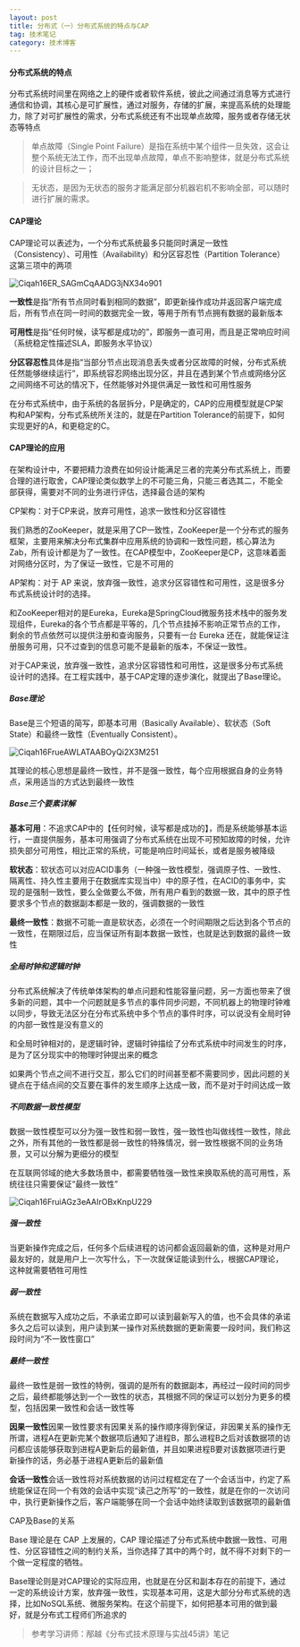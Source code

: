 ```yaml
---
layout: post
title: 分布式（一）分布式系统的特点与CAP
tag: 技术笔记
category: 技术博客
---
```

#### 分布式系统的特点

分布式系统时间里在网络之上的硬件或者软件系统，彼此之间通过消息等方式进行通信和协调，其核心是可扩展性，通过对服务，存储的扩展，来提高系统的处理能力，除了对可扩展性的需求，分布式系统还有不出现单点故障，服务或者存储无状态等特点

> 单点故障（Single Point Failure）是指在系统中某个组件一旦失效，这会让整个系统无法工作，而不出现单点故障，单点不影响整体，就是分布式系统的设计目标之一；
>

> 无状态，是因为无状态的服务才能满足部分机器宕机不影响全部，可以随时进行扩展的需求。

#### CAP理论

CAP理论可以表述为，一个分布式系统最多只能同时满足一致性（Consistency）、可用性（Availability）和分区容忍性（Partition Tolerance） 这第三项中的两项

![Ciqah16ER_SAGmCqAADG3jNX34o901](\image\2020-04-03\Ciqah16ER_SAGmCqAADG3jNX34o901.png)

**一致性**是指“所有节点同时看到相同的数据”，即更新操作成功并返回客户端完成后，所有节点在同一时间的数据完全一致，等用于所有节点拥有数据的最新版本

**可用性**是指“任何时候，读写都是成功的”，即服务一直可用，而且是正常响应时间（系统稳定性描述SLA，即服务水平协议）

**分区容忍性**具体是指“当部分节点出现消息丢失或者分区故障的时候，分布式系统任然能够继续运行”，即系统容忍网络出现分区，并且在遇到某个节点或网络分区之间网络不可达的情况下，任然能够对外提供满足一致性和可用性服务

在分布式系统中，由于系统的各层拆分，P是确定的，CAP的应用模型就是CP架构和AP架构，分布式系统所关注的，就是在Partition Tolerance的前提下，如何实现更好的A，和更稳定的C。

#### CAP理论的应用

在架构设计中，不要把精力浪费在如何设计能满足三者的完美分布式系统上，而要合理的进行取舍，CAP理论类似数学上的不可能三角，只能三者选其二，不能全部获得，需要对不同的业务进行评估，选择最合适的架构

CP架构：对于CP来说，放弃可用性，追求一致性和分区容错性

我们熟悉的ZooKeeper，就是采用了CP一致性，ZooKeeper是一个分布式的服务框架，主要用来解决分布式集群中应用系统的协调和一致性问题，核心算法为Zab，所有设计都是为了一致性。在CAP模型中，ZooKeeper是CP，这意味着面对网络分区时，为了保证一致性，它是不可用的

AP架构：对于 AP 来说，放弃强一致性，追求分区容错性和可用性，这是很多分布式系统设计时的选择。

和ZooKeeper相对的是Eureka，Eureka是SpringCloud微服务技术栈中的服务发现组件，Eureka的各个节点都是平等的，几个节点挂掉不影响正常节点的工作，剩余的节点依然可以提供注册和查询服务，只要有一台 Eureka 还在，就能保证注册服务可用，只不过查到的信息可能不是最新的版本，不保证一致性。

对于CAP来说，放弃强一致性，追求分区容错性和可用性，这是很多分布式系统设计时的选择。在工程实践中，基于CAP定理的逐步演化，就提出了Base理论。

##### Base理论

Base是三个短语的简写，即基本可用（Basically Available）、软状态（Soft State）和最终一致性（Eventually Consistent）。

![Ciqah16FrueAWLATAABOyQi2X3M251](\image\2020-04-03\Ciqah16FrueAWLATAABOyQi2X3M251.png)

其理论的核心思想是最终一致性，并不是强一致性，每个应用根据自身的业务特点，采用适当的方式达到最终一致性

##### Base三个要素详解

**基本可用**：不追求CAP中的【任何时候，读写都是成功的】，而是系统能够基本运行，一直提供服务，基本可用强调了分布式系统在出现不可预知故障的时候，允许损失部分可用性，相比正常的系统，可能是响应时间延长，或者是服务被降级

**软状态**：软状态可以对应ACID事务（一种强一致性模型，强调原子性、一致性、隔离性、持久性主要用于在数据库实现当中）中的原子性，在ACID的事务中，实现的是强制一致性，要么全做要么不做，所有用户看到的数据一致，其中的原子性要求多个节点的数据副本都是一致的，强调数据的一致性

**最终一致性**：数据不可能一直是软状态，必须在一个时间期限之后达到各个节点的一致性，在期限过后，应当保证所有副本数据一致性，也就是达到数据的最终一致性

##### 全局时钟和逻辑时钟

分布式系统解决了传统单体架构的单点问题和性能容量问题，另一方面也带来了很多新的问题，其中一个问题就是多节点的事件同步问题，不同机器上的物理时钟难以同步，导致无法区分在分布式系统中多个节点的事件时序，可以说没有全局时钟的内部一致性是没有意义的

和全局时钟相对的，是逻辑时钟，逻辑时钟描绘了分布式系统中时间发生的时序，是为了区分现实中的物理时钟提出来的概念

如果两个节点之间不进行交互，那么它们的时间甚至都不需要同步，因此问题的关键点在于结点间的交互要在事件的发生顺序上达成一致，而不是对于时间达成一致

##### 不同数据一致性模型

数据一致性模型可以分为强一致性和弱一致性，强一致性也叫做线性一致性，除此之外，所有其他的一致性都是弱一致性的特殊情况，弱一致性根据不同的业务场景，又可以分解为更细分的模型

在互联网邻域的绝大多数场景中，都需要牺牲强一致性来换取系统的高可用性，系统往往只需要保证“最终一致性”

![Ciqah16FruiAGz3eAAIrOBxKnpU229](\image\2020-04-03\Ciqah16FruiAGz3eAAIrOBxKnpU229.png)

##### 强一致性

当更新操作完成之后，任何多个后续进程的访问都会返回最新的值，这种是对用户最友好的，就是用户上一次写什么，下一次就保证能读到什么，根据CAP理论，这种就需要牺牲可用性

##### 弱一致性

系统在数据写入成功之后，不承诺立即可以读到最新写入的值，也不会具体的承诺多久之后可以读到，用户读到某一操作对系统数据的更新需要一段时间，我们称这段时间为“不一致性窗口”

##### 最终一致性

最终一致性是弱一致性的特例，强调的是所有的数据副本，再经过一段时间的同步之后，最终都能够达到一个一致性的状态，其根据不同的保证可以划分为更多的模型，包括因果一致性和会话一致性等

**因果一致性**因果一致性要求有因果关系的操作顺序得到保证，非因果关系的操作无所谓，进程A在更新完某个数据项后通知了进程B，那么进程B之后对该数据项的访问都应该能够获取到进程A更新后的最新值，并且如果进程B要对该数据项进行更新操作的话，务必基于进程A更新后的最新值

**会话一致性**会话一致性将对系统数据的访问过程框定在了一个会话当中，约定了系统能保证在同一个有效的会话中实现“读己之所写”的一致性，就是在你的一次访问中，执行更新操作之后，客户端能够在同一个会话中始终读取到该数据项的最新值

CAP及Base的关系

Base 理论是在 CAP 上发展的，CAP 理论描述了分布式系统中数据一致性、可用性、分区容错性之间的制约关系，当你选择了其中的两个时，就不得不对剩下的一个做一定程度的牺牲。

Base理论则是对CAP理论的实际应用，也就是在分区和副本存在的前提下，通过一定的系统设计方案，放弃强一致性，实现基本可用，这是大部分分布式系统的选择，比如NoSQL系统、微服务架构。在这个前提下，如何把基本可用的做到最好，就是分布式工程师们所追求的

> 参考学习讲师：邴越《分布式技术原理与实战45讲》笔记
>